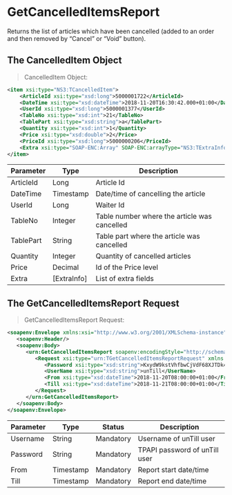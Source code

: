 # GetCancelledItemsReport

Returns the list of articles which have been cancelled (added to an order and then removed by “Cancel” or “Void” button).

## The CancelledItem Object

> CancelledItem Object:

```xml
<item xsi:type="NS3:TCancelledItem">
    <ArticleId xsi:type="xsd:long">5000001722</ArticleId>
    <DateTime xsi:type="xsd:dateTime">2018-11-20T16:30:42.000+01:00</DateTime>
    <UserId xsi:type="xsd:long">5000001377</UserId>
    <TableNo xsi:type="xsd:int">21</TableNo>
    <TablePart xsi:type="xsd:string">a</TablePart>
    <Quantity xsi:type="xsd:int">1</Quantity>
    <Price xsi:type="xsd:double">2</Price>
    <PriceId xsi:type="xsd:long">5000000206</PriceId>
    <Extra xsi:type="SOAP-ENC:Array" SOAP-ENC:arrayType="NS3:TExtraInfo[0]"/>
</item>
```

Parameter | Type | Description
----------| ---- | -----------
ArticleId | Long | Article Id
DateTime | Timestamp | Date/time of cancelling the article
UserId | Long | Waiter Id
TableNo | Integer | Table number where the article was cancelled
TablePart | String | Table part where the article was cancelled
Quantity | Integer | Quantity of cancelled articles
Price | Decimal | Id of the Price level
Extra | [ExtraInfo] | List of extra fields

## The GetCancelledItemsReport Request

> GetCancelledItemsReport Request:

```xml
<soapenv:Envelope xmlns:xsi="http://www.w3.org/2001/XMLSchema-instance" xmlns:xsd="http://www.w3.org/2001/XMLSchema" xmlns:soapenv="http://schemas.xmlsoap.org/soap/envelope/" xmlns:urn="urn:TPAPIPosIntfU-ITPAPIPOS">
   <soapenv:Header/>
   <soapenv:Body>
      <urn:GetCancelledItemsReport soapenv:encodingStyle="http://schemas.xmlsoap.org/soap/encoding/">
         <Request xsi:type="urn:TGetCancelledItemsReportRequest" xmlns:urn="urn:TPAPIPosIntfU">
            <Password xsi:type="xsd:string">KxydW9kstVhfbwCjVdF68XJTDk4sKB</Password>
            <UserName xsi:type="xsd:string">unTill</UserName>
            <From xsi:type="xsd:dateTime">2018-11-20T08:00:00+01:00</From>
            <Till xsi:type="xsd:dateTime">2018-11-21T08:00:00+01:00</Till>
         </Request>
      </urn:GetCancelledItemsReport>
   </soapenv:Body>
</soapenv:Envelope>
```

Parameter | Type | Status | Description
----------| ---- | -------| -----------
Username | String | Mandatory | Username of unTill user
Password | String | Mandatory | TPAPI password of unTill user
From | Timestamp | Mandatory | Report start date/time
Till | Timestamp | Mandatory | Report end date/time
